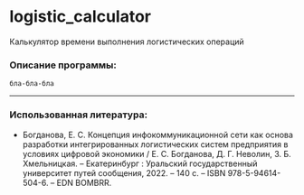 # logistic_calculator
Калькулятор времени выполнения логистических операций

### Описание программы:
`бла-бла-бла`

---

<!-- ### Сборка пакета:
`python setup.py bdist_msi`

--- -->

### Использованная литература:
- Богданова, Е. С. Концепция инфокоммуникационной сети как основа разработки интегрированных логистических систем предприятия в условиях цифровой экономики / Е. С. Богданова, Д. Г. Неволин, З. Б. Хмельницкая. – Екатеринбург : Уральский государственный университет путей сообщения, 2022. – 140 с. – ISBN 978-5-94614-504-6. – EDN BOMBRR.

